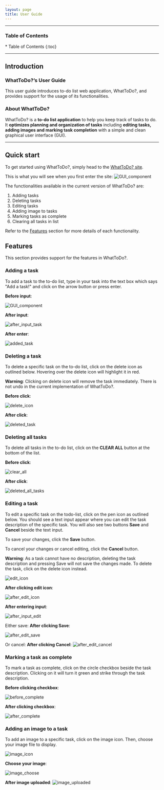 ```yaml
---
layout: page
title: User Guide
---
```

---
<h3>Table of Contents</h3>
* Table of Contents
{:toc}

--------------------------------------------------------------------------------------------------------------------
## Introduction

### WhatToDo?’s User Guide

This user guide introduces to-do list web application, WhatToDo?,
and provides support for the usage of its functionalities.

### About WhatToDo?

WhatToDo? is a **to-do list application** to help you keep track of tasks to do.
It **optimizes planning and organization of tasks** including **editing tasks, adding images and marking task completion** with a simple and clean graphical user interface (GUI).

--------------------------------------------------------------------------------------------------------------------
## Quick start
To get started using WhatToDo?, simply head to the [WhatToDo? site](https://amylzting.github.io/whattodo/).

This is what you will see when you first enter the site:
![GUI_component](../images/whattodo_home)

The functionalities available in the current version of WhatToDo? are: 
1. Adding tasks
2. Deleting tasks
3. Editing tasks
4. Adding image to tasks
5. Marking tasks as complete
6. Clearing all tasks in list

Refer to the [Features](#features) section for more details of each functionality.

## Features
This section provides support for the features in WhatToDo?.


### Adding a task
To add a task to the to-do list, type in your task into the text box which says "Add a task!" and click on the arrow button or press enter.

**Before input**:

![GUI_component](images/whattodo_home)

**After input**:

![after_input_task](images/add_task)

**After enter**:

![added_task](images/added_task)


### Deleting a task
To delete a specific task on the to-do list, click on the delete icon as outlined below. 
Hovering over the delete icon will highlight it in red.

**Warning**: Clicking on delete icon will remove the task immediately. There is not undo in the current implementation of WhatToDo?.


**Before click**:

![delete_icon](images/delete_task)

**After click**:

![deleted_task](images/whattodo_home)

### Deleting all tasks
To delete all tasks in the to-do list, click on the **CLEAR ALL** button at the bottom of the list.

**Before click**:

![clear_all](images/before_delete_all)

**After click**:

![deleted_all_tasks](images/whattodo_home)


### Editing a task
To edit a specific task on the todo-list, click on the pen icon as outlined below. You should see a text input appear where you can edit the task description of the specific task. You will also see two buttons **Save** and **Cancel** beside the text input.

To save your changes, click the **Save** button.

To cancel your changes or cancel editing, click the **Cancel** button.

**Warning**: As a task cannot have no description, deleting the task description and pressing Save will not save the changes made. To delete the task, click on the delete icon instead.

![edit_icon](images/edit_icon)

**After clicking edit icon**:

![after_edit_icon](images/after_edit_icon)

**After entering input**:

![after_input_edit](images/after_input_edit)

Either save:
**After clicking Save**:

![after_edit_save](images/after_edit_save)

Or cancel:
**After clicking Cancel**:
![after_edit_cancel](images/before_delete_all)


### Marking a task as complete
To mark a task as complete, click on the circle checkbox beside the task description.
Clicking on it will turn it green and strike through the task description.

**Before clicking checkbox**:

![before_complete](images/checkbox_icon)

**After clicking checkbox**:

![after_complete](images/after_complete)


### Adding an image to a task
To add an image to a specific task, click on the image icon. Then, choose your image file to display.

![image_icon](images/image_icon)

**Choose your image**:

![image_choose](images/choose_image)

**After image uploaded**:
![image_uploaded](images/image_uploaded)

